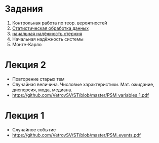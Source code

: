 # Задания
1. Контрольная работа по теор. вероятностей
2. [Статистическая обработка данных](https://github.com/VetrovSV/ST/tree/master/task1)
3. [начальная надёжность стержня](https://github.com/VetrovSV/ST/blob/master/tasks-2020/%D0%A1%D0%B0%D0%BC%D0%BE%D1%81%D1%82%D0%BE%D1%8F%D1%82%D0%B5%D0%BB%D1%8C%D0%BD%D0%B0%D1%8F%20%D1%80%D0%B0%D0%B1%D0%BE%D1%82%D0%B0.%20%D0%9D%D0%B0%D0%B4%D1%91%D0%B6%D0%BD%D0%BE%D1%81%D1%82%D1%8C%201.pdf) 
4. Начальная надёжность системы 
5. Монте-Карло


# Лекция 2
- Повторение старых тем
- Случайная величина. Числовые характеристики. Мат. ожидание, дисперсия, мода, медиана.
- https://github.com/VetrovSV/ST/blob/master/PSM_variables_1.pdf


# Лекция 1
- Случайное событие
- https://github.com/VetrovSV/ST/blob/master/PSM_events.pdf

